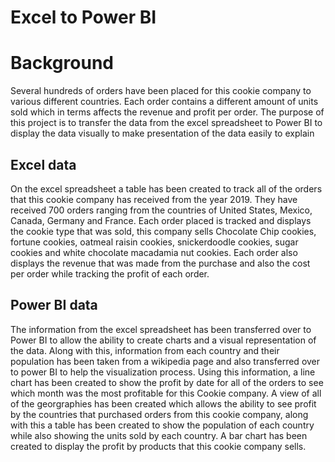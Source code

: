 # Excel to Power BI
# Background
Several hundreds of orders have been placed for this cookie company to various different countries. Each order contains a different amount of units sold which in terms affects the revenue and profit per order. The purpose of this project is to transfer the data from the excel spreadsheet to Power BI to display the data visually to make presentation of the data easily to explain
## Excel data
On the excel spreadsheet a table has been created to track all of the orders that this cookie company has received from the year 2019. They have received 700 orders ranging from the countries of United States, Mexico, Canada, Germany and France. Each order placed is tracked and displays the cookie type that was sold, this company sells Chocolate Chip cookies, fortune cookies, oatmeal raisin cookies, snickerdoodle cookies, sugar cookies and white chocolate macadamia nut cookies. Each order also displays the revenue that was made from the purchase and also the cost per order while tracking the profit of each order.
## Power BI data
The information from the excel spreadsheet has been transferred over to Power BI to allow the ability to create charts and a visual representation of the data. Along with this, information from each country and their population has been taken from a wikipedia page and also transferred over to power BI to help the visualization process. Using this information, a line chart has been created to show the profit by date for all of the orders to see which month was the most profitable for this Cookie company. A view of all of the georgraphies has been created which allows the ability to see profit by the countries that purchased orders from this cookie company, along with this a table has been created to show the population of each country while also showing the units sold by each country. A bar chart has been created to display the profit by products that this cookie company sells.

